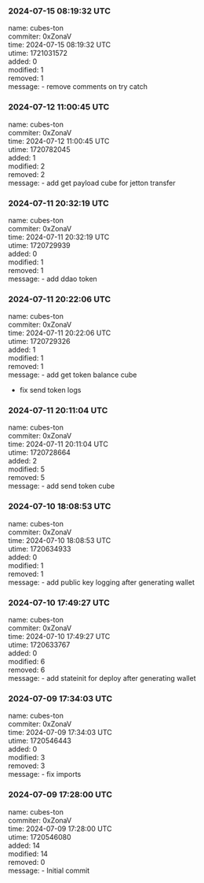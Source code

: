 ### 2024-07-15 08:19:32 UTC
name: cubes-ton  
commiter: 0xZonaV  
time: 2024-07-15 08:19:32 UTC  
utime: 1721031572  
added: 0  
modified: 1  
removed: 1  
message: - remove comments on try catch

### 2024-07-12 11:00:45 UTC
name: cubes-ton  
commiter: 0xZonaV  
time: 2024-07-12 11:00:45 UTC  
utime: 1720782045  
added: 1  
modified: 2  
removed: 2  
message: - add get payload cube for jetton transfer

### 2024-07-11 20:32:19 UTC
name: cubes-ton  
commiter: 0xZonaV  
time: 2024-07-11 20:32:19 UTC  
utime: 1720729939  
added: 0  
modified: 1  
removed: 1  
message: - add ddao token

### 2024-07-11 20:22:06 UTC
name: cubes-ton  
commiter: 0xZonaV  
time: 2024-07-11 20:22:06 UTC  
utime: 1720729326  
added: 1  
modified: 1  
removed: 1  
message: - add get token balance cube

- fix send token logs

### 2024-07-11 20:11:04 UTC
name: cubes-ton  
commiter: 0xZonaV  
time: 2024-07-11 20:11:04 UTC  
utime: 1720728664  
added: 2  
modified: 5  
removed: 5  
message: - add send token cube

### 2024-07-10 18:08:53 UTC
name: cubes-ton  
commiter: 0xZonaV  
time: 2024-07-10 18:08:53 UTC  
utime: 1720634933  
added: 0  
modified: 1  
removed: 1  
message: - add public key logging after generating wallet

### 2024-07-10 17:49:27 UTC
name: cubes-ton  
commiter: 0xZonaV  
time: 2024-07-10 17:49:27 UTC  
utime: 1720633767  
added: 0  
modified: 6  
removed: 6  
message: - add stateinit for deploy after generating wallet

### 2024-07-09 17:34:03 UTC
name: cubes-ton  
commiter: 0xZonaV  
time: 2024-07-09 17:34:03 UTC  
utime: 1720546443  
added: 0  
modified: 3  
removed: 3  
message: - fix imports

### 2024-07-09 17:28:00 UTC
name: cubes-ton  
commiter: 0xZonaV  
time: 2024-07-09 17:28:00 UTC  
utime: 1720546080  
added: 14  
modified: 14  
removed: 0  
message: - Initial commit

